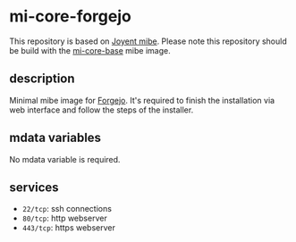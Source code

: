 # mi-core-forgejo

This repository is based on [Joyent mibe](https://github.com/joyent/mibe). Please note this repository should be build with the [mi-core-base](https://github.com/skylime/mi-core-base) mibe image.

## description

Minimal mibe image for [Forgejo](https://forgejo.org). It's required to
finish the installation via web interface and follow the steps of the
installer.

## mdata variables

No mdata variable is required.

## services

- `22/tcp`: ssh connections
- `80/tcp`: http webserver
- `443/tcp`: https webserver
